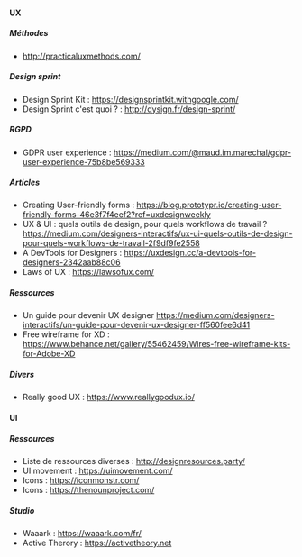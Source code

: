 #### UX

##### Méthodes
- http://practicaluxmethods.com/

##### Design sprint
- Design Sprint Kit : https://designsprintkit.withgoogle.com/
- Design Sprint c'est quoi ? : http://dysign.fr/design-sprint/

##### RGPD
- GDPR user experience : https://medium.com/@maud.im.marechal/gdpr-user-experience-75b8be569333

##### Articles
- Creating User-friendly forms : https://blog.prototypr.io/creating-user-friendly-forms-46e3f7f4eef2?ref=uxdesignweekly
- UX & UI : quels outils de design, pour quels workflows de travail ? https://medium.com/designers-interactifs/ux-ui-quels-outils-de-design-pour-quels-workflows-de-travail-2f9df9fe2558
- A DevTools for Designers : https://uxdesign.cc/a-devtools-for-designers-2342aab88c06
- Laws of UX : https://lawsofux.com/

##### Ressources
- Un guide pour devenir UX designer https://medium.com/designers-interactifs/un-guide-pour-devenir-ux-designer-ff560fee6d41
- Free wireframe for XD : https://www.behance.net/gallery/55462459/Wires-free-wireframe-kits-for-Adobe-XD

##### Divers
- Really good UX : https://www.reallygoodux.io/

#### UI
##### Ressources
- Liste de ressources diverses : http://designresources.party/
- UI movement : https://uimovement.com/
- Icons : https://iconmonstr.com/
- Icons : https://thenounproject.com/

##### Studio 
- Waaark : https://waaark.com/fr/
- Active Therory : https://activetheory.net
